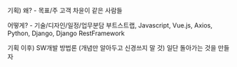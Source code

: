 기획)
왜? - 목표/주 고객
차윤이 같은 사람들


어떻게? - 기술/디자인/일정/업무분담
부트스트랩, Javascript, Vue.js, Axios, Python, Django, Django RestFramework


기획 이후)
SW개발 방법론 (개념만 알아두고 신경쓰지 말 것)
일단 돌아가는 것을 만들자